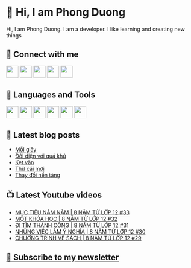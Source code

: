 # 👋 Hi, I am Phong Duong

Hi, I am Phong Duong. I am a developer. I like learning and creating new things

## 🔗 Connect with me
[<img height="32" width="32" src="https://cdn.jsdelivr.net/npm/simple-icons@v3/icons/youtube.svg" />](https://www.youtube.com/channel/UCXykqt3V2-9bYXKWZRcH0rA)
[<img height="32" width="32" src="https://cdn.jsdelivr.net/npm/simple-icons@v3/icons/instagram.svg" />](https://www.instagram.com/phongduonglh)
[<img height="32" width="32" src="https://cdn.jsdelivr.net/npm/simple-icons@v3/icons/twitter.svg" />](https://twitter.com/phongduonglh)
[<img height="32" width="32" src="https://cdn.jsdelivr.net/npm/simple-icons@v3/icons/facebook.svg" />](https://www.facebook.com/phongduonglh)
[<img height="32" width="32" src="https://cdn.jsdelivr.net/npm/simple-icons@v3/icons/linkedin.svg" />](https://www.linkedin.com/in/phongduonglh)

## 🧰 Languages and Tools

[<img height="32" width="32" src="https://cdn.jsdelivr.net/npm/simple-icons@v3/icons/javascript.svg" />](javascript)
[<img height="32" width="32" src="https://cdn.jsdelivr.net/npm/simple-icons@v3/icons/html5.svg" />](html5)
[<img height="32" width="32" src="https://cdn.jsdelivr.net/npm/simple-icons@v3/icons/css3.svg" />](css3)
[<img height="32" width="32" src="https://cdn.jsdelivr.net/npm/simple-icons@v3/icons/node-dot-js.svg" />](nodejs)
[<img height="32" width="32" src="https://cdn.jsdelivr.net/npm/simple-icons@v3/icons/react.svg" />](react)
[<img height="32" width="32" src="https://cdn.jsdelivr.net/npm/simple-icons@v3/icons/vue-dot-js.svg" />](vue)

## 📝 Latest blog posts

<!-- BLOG-POST-LIST:START -->
- [Mỗi giây](https://phongduong.dev/blog/2021/06/moi-giay/)
- [Đối diện với quá khứ](https://phongduong.dev/blog/2021/06/doi-dien-voi-qua-khu/)
- [Kẹt văn](https://phongduong.dev/blog/2021/06/ket-van/)
- [Thử cái mới](https://phongduong.dev/blog/2021/06/thu-cai-moi/)
- [Thay đổi nền tảng](https://phongduong.dev/blog/2021/06/thay-doi-nen-tang/)
<!-- BLOG-POST-LIST:END -->

## 📺 Latest Youtube videos

<!-- YOUTUBE-VIDEO-LIST:START -->
- [MỤC TIÊU NĂM NĂM | 8 NĂM TỪ LỚP 12 #33](https://www.youtube.com/watch?v=q6A3kfnMnuY)
- [MỘT KHÓA HỌC | 8 NĂM TỪ LỚP 12 #32](https://www.youtube.com/watch?v=68unEf0HrVA)
- [ĐI TÌM THÀNH CÔNG | 8 NĂM TỪ LỚP 12 #31](https://www.youtube.com/watch?v=hrdqgubEYOo)
- [NHỮNG VIỆC LÀM Ý NGHĨA | 8 NĂM TỪ LỚP 12 #30](https://www.youtube.com/watch?v=MoBthSzm-00)
- [CHƯƠNG TRÌNH VỀ SÁCH | 8 NĂM TỪ LỚP 12 #29](https://www.youtube.com/watch?v=4VbW9Ig5rN0)
<!-- YOUTUBE-VIDEO-LIST:END -->

## [💌 Subscribe to my newsletter](https://koogio.substack.com/)
